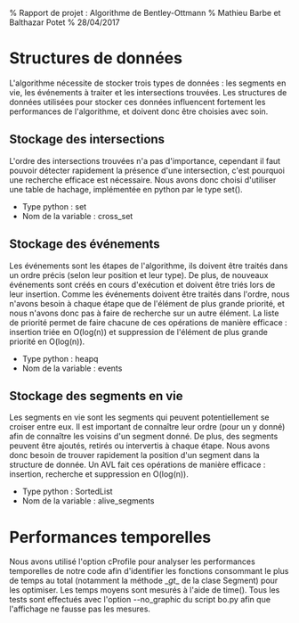 % Rapport de projet : Algorithme de Bentley-Ottmann
% Mathieu Barbe et Balthazar Potet
% 28/04/2017

# Structures de données
L'algorithme nécessite de stocker trois types de données : les segments en vie, les événements à traiter et les intersections trouvées. Les structures de données utilisées pour stocker ces données influencent fortement les performances de l'algorithme, et doivent donc être choisies avec soin.

## Stockage des intersections
L'ordre des intersections trouvées n'a pas d'importance, cependant il faut pouvoir détecter rapidement la présence d'une intersection, c'est pourquoi une recherche efficace est nécessaire. Nous avons donc choisi d'utiliser une table de hachage, implémentée en python par le type set().

* Type python : set
* Nom de la variable : cross_set

## Stockage des événements
Les événements sont les étapes de l'algorithme, ils doivent être traités dans un ordre précis (selon leur position et leur type). De plus, de nouveaux événements sont créés en cours d'exécution et doivent être triés lors de leur insertion. Comme les événements doivent être traités dans l'ordre, nous n'avons besoin à chaque étape que de l'élément de plus grande priorité, et nous n'avons donc pas à faire de recherche sur un autre élément. La liste de priorité permet de faire chacune de ces opérations de manière efficace : insertion triée en O(log(n)) et suppression de l'élément de plus grande priorité en O(log(n)).

* Type python : heapq
* Nom de la variable : events

## Stockage des segments en vie
Les segments en vie sont les segments qui peuvent potentiellement se croiser entre eux. Il est important de connaître leur ordre (pour un y donné) afin de connaître les voisins d'un segment donné. De plus, des segments peuvent être ajoutés, retirés ou intervertis à chaque étape. Nous avons donc besoin de trouver rapidement la position d'un segment dans la structure de donnée. Un AVL fait ces opérations de manière efficace : insertion, recherche et suppression en O(log(n)).

* Type python : SortedList
* Nom de la variable : alive_segments

# Performances temporelles
Nous avons utilisé l'option cProfile pour analyser les performances temporelles de notre code afin d'identifier les fonctions consommant le plus de temps au total (notamment la méthode \__gt__ de la clase Segment) pour les optimiser. Les temps moyens sont mesurés à l'aide de time(). Tous les tests sont effectués avec l'option --no_graphic du script bo.py afin que l'affichage ne fausse pas les mesures.

